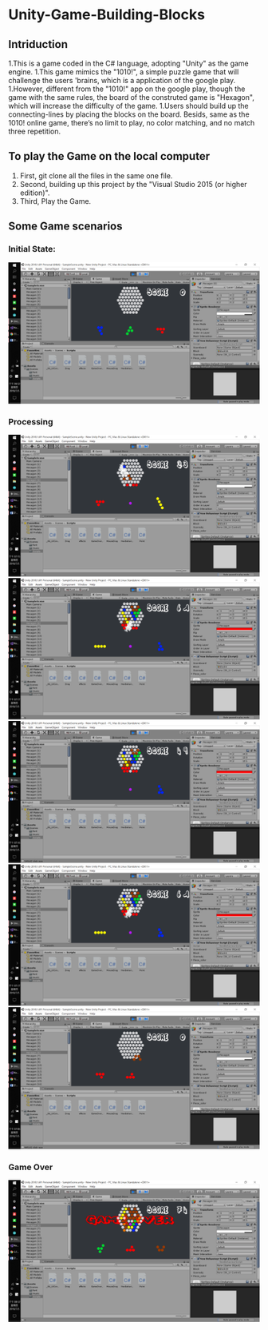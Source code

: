 # Unity-Game-Building-Blocks

## Intriduction
1.This is a game coded in the C# language, adopting "Unity" as the game engine.
1.This game mimics the "1010!", a simple puzzle game that will challenge the users 'brains, which is a application of the google play.
1.However, different from the "1010!" app on the google play, though the game with the same rules, the board of the construted game is "Hexagon", which will increase the difficulty of the game.
1.Users should build up the connecting-lines by placing the blocks on the board. Besids, same as the 1010! online game, there’s no limit to play, no color matching, and no match three repetition.

## To play the Game on the local computer
1. First, git clone all the files in the same one file.
1. Second, building up this project by the "Visual Studio 2015 (or higher edition)".
1. Third, Play the Game.


## Some Game scenarios

### Initial State:
![image](https://github.com/Yi-Huaaa/Unity-Game-Building-Blocks/blob/master/Game%20scenarios/Game%20scenarios_0.png)
### Processing
![image](https://github.com/Yi-Huaaa/Unity-Game-Building-Blocks/blob/master/Game%20scenarios/Game%20scenarios_1.png)
![image](https://github.com/Yi-Huaaa/Unity-Game-Building-Blocks/blob/master/Game%20scenarios/Game%20scenarios_2.png)
![image](https://github.com/Yi-Huaaa/Unity-Game-Building-Blocks/blob/master/Game%20scenarios/Game%20scenarios_3.png)
![image](https://github.com/Yi-Huaaa/Unity-Game-Building-Blocks/blob/master/Game%20scenarios/Game%20scenarios_4.png)
![image](https://github.com/Yi-Huaaa/Unity-Game-Building-Blocks/blob/master/Game%20scenarios/Game%20scenarios_5.png)


### Game Over
![image](https://github.com/Yi-Huaaa/Unity-Game-Building-Blocks/blob/master/Game%20scenarios/Game%20scenarios_gameover.png)
